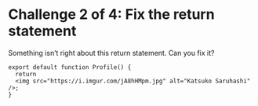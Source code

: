 # Challenge 2 of 4: Fix the return statement

Something isn’t right about this return statement. Can you fix it?

```tsx
export default function Profile() {
  return
  <img src="https://i.imgur.com/jA8hHMpm.jpg" alt="Katsuko Saruhashi" />;
}
```
